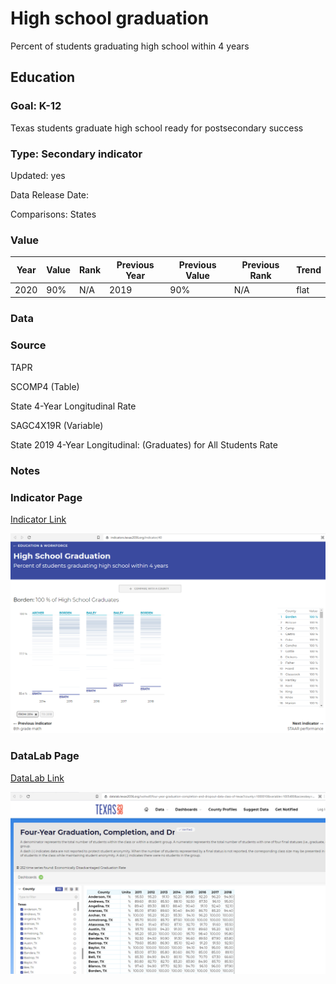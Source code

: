 # High school graduation

Percent of students graduating high school within 4 years

## Education

### Goal: K-12

Texas students graduate high school ready for postsecondary success

### Type: Secondary indicator

Updated: yes

Data Release Date: 


Comparisons: States

### Value

| Year |  Value      | Rank     | Previous Year   | Previous Value | Previous Rank | Trend | 
| ----------- | ----------- | ----------- | ----------- | ----------- | ----------- | -----------|
|   2020      | 90%       |     N/A      |    2019     |    90%     | N/A          | flat   |

### Data


### Source
TAPR

SCOMP4 (Table)

State 4-Year Longitudinal Rate

SAGC4X19R (Variable)

State 2019 4-Year Longitudinal: (Graduates) for All Students Rate


### Notes

### Indicator Page

[Indicator Link](https://indicators.texas2036.org/indicator/40)

![Indicator](./indicator_grads.PNG)


### DataLab Page

[DataLab Link](https://datalab.texas2036.org/iwztwdf/four-year-graduation-completion-and-dropout-data-class-of-texas?county=1000010&variable=1005480&accesskey=dxanhyf)


![Indicator](./datalab_grads.PNG)
